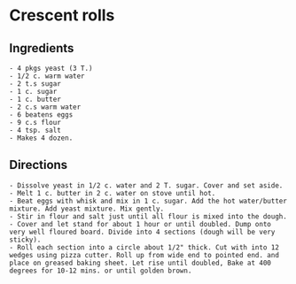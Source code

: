 # Crescent rolls 

## Ingredients

    - 4 pkgs yeast (3 T.)
    - 1/2 c. warm water
    - 2 t.s sugar
    - 1 c. sugar
    - 1 c. butter
    - 2 c.s warm water
    - 6 beatens eggs
    - 9 c.s flour
    - 4 tsp. salt
    - Makes 4 dozen.


## Directions

    - Dissolve yeast in 1/2 c. water and 2 T. sugar. Cover and set aside.
    - Melt 1 c. butter in 2 c. water on stove until hot.
    - Beat eggs with whisk and mix in 1 c. sugar. Add the hot water/butter mixture. Add yeast mixture. Mix gently.
    - Stir in flour and salt just until all flour is mixed into the dough.
    - Cover and let stand for about 1 hour or until doubled. Dump onto very well floured board. Divide into 4 sections (dough will be very sticky).
    - Roll each section into a circle about 1/2" thick. Cut with into 12 wedges using pizza cutter. Roll up from wide end to pointed end. and place on greased baking sheet. Let rise until doubled, Bake at 400 degrees for 10-12 mins. or until golden brown.

